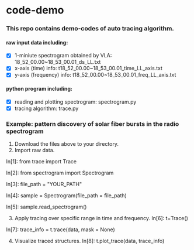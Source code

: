 # code-demo
### This repo contains demo-codes of auto tracing algorithm.

#### raw input data including:
- [x] 1-miniute spectrogram obtained by VLA: 18_52_00.00~18_53_00.01_ds_LL.txt
- [x] x-axis (time) info: t18_52_00.00~18_53_00.01_time_LL_axis.txt
- [x] y-axis (frequency) info: t18_52_00.00~18_53_00.01_freq_LL_axis.txt

#### python program including:
- [x] reading and plotting spectrogram: spectrogram.py
- [x] tracing algorithm: trace.py

### Example: pattern discovery of solar fiber bursts in the radio spectrogram
1. Download the files above to your directory.
2. Import raw data.

  In[1]: from trace import Trace

  In[2]: from spectrogram import Spectrogram

  In[3]: file_path = "YOUR_PATH"

  In[4]: sample = Spectrogram(file_path = file_path)

  In[5]: sample.read_spectrogram()
  
3. Apply tracing over specific range in time and frequency.
  In[6]: t=Trace()

  In[7]: trace_info = t.trace(data, mask = None)
  
4. Visualize traced structures.
  In[8]: t.plot_trace(data, trace_info)


